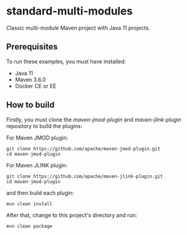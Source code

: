 # standard-multi-modules

Classic multi-module Maven project with Java 11 projects.

## Prerequisites

To run these examples, you must have installed:

- Java 11
- Maven 3.6.0
- Docker CE or EE

## How to build

Firstly, you must clone the *maven-jmod-plugin* and *maven-jlink-plugin* repository to build the plugins:

For Maven JMOD plugin:

```{bash}
git clone https://github.com/apache/maven-jmod-plugin.git
cd maven-jmod-plugin
```

For Maven JLINK plugin:

```{bash}
git clone https://github.com/apache/maven-jlink-plugin.git
cd maven-jmod-plugin
```

and then build each plugin:

```{bash}
mvn clean install
```

After that, change to this project's directory and run:

```{bash}
mvn clean package
```